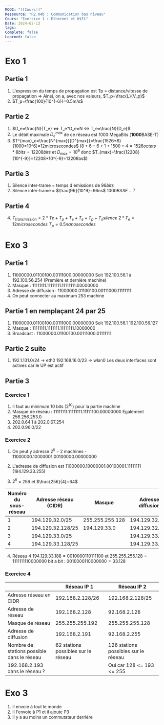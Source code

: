 ```yaml
---
MOOC: "[[Cours]]"
Ressource: "R2.04b : Communication bas niveau"
Cours: "Exercice 1 : Ethernet et WiFi"
Date: 2024-02-13
tags: 
Complete: false
Learned: false
---
```

# Exo 1
## Partie 1
1. L'expression du temps de propagation est Tp = distance/vitesse de propagation
   ⇒ Ainsi, on a, avec nos valeurs, $T_p=\frac{L}{V_p}$
2. $T_p=\frac{100}{10^{-6}}=0.5m/s$ 
## Partie 2
1. $D_e=\frac{N}{T_e} ⇔ T_e*D_e=N ⇔ T_e=\frac{N}{D_e}$
2. Le débit maximale $D^{max}_{e}$ de ce réseau est 1000 MegaBits (**1000**BASE-T)
3. $T^{max}_e=\frac{N^{max}}{D^{max}}=\frac{1526*8}{1000*10^6}=12microsecondes$ 
   ($8+6+6+1+1500+4 = 1526 octets*8bits=12208bits$ et $D_{max}=10^9$ donc $T_{max}=\frac{12208}{10^{-9}}=12208*10^{-9}=13208bs$)
## Partie 3
1. Silence inter-trame = temps d'émissions de $96bits$
2. Silence inter-trame = $\frac{96}{10^9}=96ns$ $1000BASE-T$ 
## Partie 4
4. $T_{transmission}=2*Te+T_p+T_e+T_e+T_p+T_s{silence}$ 
   $2*T_e=12microsecondes$
   $T_p=0.5nanosecondes$ 

# Exo 3
## Partie 1
1. $1100 0000.0110 0100.0011 1000.0000 0000$
   Soit $192.100.56.1$ à $192.100.56.254$ (Première et dernière machine)
2. Masque : $11111111.11111111.11111111.00000000$
3. Adresse de diffusion : $1100 0000.0110 0100.0011 1000.11111111$
4. On peut connecter au maximum 253 machine
## Partie 1 en remplaçant 24 par 25
1. $11000000.01100100.00111000.00000000$
   Soit $192.100.56.1$ $192.100.56.127$
2. Masque : $11111111.1111111.11111111.10000000$
3. Broadcast : $11000000.01100100.00111000.01111111$
## Partie 2 suite
1. $192.1.131.0/24$ → eth0
   $192.168.16.0/23$ → wlan0
   Les deux interfaces sont actives car le UP est actif
## Partie 3
### Exercice 1
1. Il faut au minimum 10 bits ($2^{10}$) pour la partie machine
2. Masque de réseau : $11111111.11111111.11111100.00000000$
   Egalement $256.256.253.0$
3. $202.0.64.1$ à $202.0.67.254$
4. $202.0.96.0/22$

### Exercice 2
1. On peut y adresse $2^9-2$ machines - $11000000.10000001.00100000.00000000$
2. L'adresse de diffusion est $11000000.10000001.00100001.11111111$ ($194.129.33.255$)

3. $2^9$ = 256 et $\frac{256}{4}=64$

| Numéro du sous-réseau | Adresse réseau (CIDR) | Masque          | Adresse diffusion | Nombre max de stations |
| --------------------- | --------------------- | --------------- | ----------------- | ---------------------- |
| 1                     | 194.129.32.0/25       | 255.255.255.128 | 194.129.32.127    | 126                    |
| 2                     | 194.129.32.128/25     | 194.129.33.0    | 194.129.32.255    | 126                    |
| 3                     | 194.129.33.0/25       |                 | 194.129.33.127    | 126                    |
| 4                     | 194.129.33.128/25     |                 | 194.129.33.255    | 126                    |
4. Réseau 4
$194.129.33.188 = 0010000110111100$ et $255.255.255.128=1111111110000000$
bit a bit : $0010000110000000 = 33.128$ 

### Exercice 4

|                                            | Réseau  IP 1                        | Réseau IP 2                          |
| ------------------------------------------ | ----------------------------------- | ------------------------------------ |
| Adresse réseau en CIDR                     | 192.168.2.128/26                    | 192.168.2.128/25                     |
| Adresse de réseau                          | 192.168.2.128                       | 92.168.2.128                         |
| Masque de réseau                           | 255.255.255.192                     | 255.255.255.128                      |
| Adresse de diffusion                       | 192.168.2.191                       | 92.168.2.255                         |
| Nombre de stations possible dans le réseau | 62 stations possibles sur le réseau | 126 stations possibles sur le réseau |
| 192.168.2.193 dans le réseau ?             |                                     | Oui car 128 <= 193 <= 255            |

# Exo 3
1. Il envoie à tout le monde
2. Il l'envoie à P1 et il ajoute P3
3. Il y a au moins un commutateur derrière
